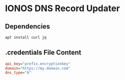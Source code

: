 # IONOS DNS Record Updater

## Dependencies
```bash
apt install curl jq
```

## .credentials File Content
```ini
api_key="prefix.encryptionkey"
domain="https://my.domain.com"
dns_type="A"
```
